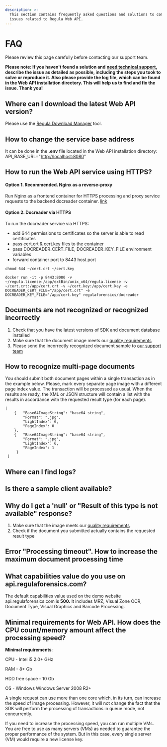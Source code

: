 ```yaml
---
description: >-
  This section contains frequently asked questions and solutions to common
  issues related to Regula Web API.
---
```


# FAQ

Please review this page carefully before contacting our support team. 

**Please note: If you haven't found a solution and** [**need technical support**](mailto:support@regulaforensics.com)**, describe the issue as detailed as possible, including the steps you took to solve or reproduce it. Also please provide the log file, which can be found in the Web API installation directory. This will help us to find and fix the issue. Thank you!**

## Where can I download the latest Web API version?

Please use the [Regula Download Manager](https://support.regulaforensics.com/hc/en-us/articles/115004219343-Regula-Downloads-Manager) tool.

## How to change the service base address

It can be done in the **.env** file located in the Web API installation directory: API\_BASE\_URL="[http://localhost:8080](http://localhost:8080)"

## How to run the Web API service using HTTPS?

#### Option 1. Recommended. Nginx as a reverse-proxy

Run Nginx as a frontend container for HTTPS processing and proxy service requests to the backend docreader container. [link](https://docs.nginx.com/nginx/admin-guide/web-server/reverse-proxy/)

#### Option 2. Docreader via HTTPS

To run the docreader service via HTTPS:

* add 644 permissions to certificates so the server is able to read certificates
* pass cert.crt & cert.key files to the container
* pass DOCREADER\_CERT\_FILE, DOCREADER\_KEY\_FILE environment variables
* forward container port to 8443 host port

```text
chmod 644 ~/cert.crt ~/cert.key
```

```text
docker run -it -p 8443:8080 -v ~/regula.license:/app/extBin/unix_x64/regula.license -v ~/cert.crt:/app/cert.crt -v ~/cert.key:/app/cert.key -e DOCREADER_CERT_FILE="/app/cert.crt" -e DOCREADER_KEY_FILE="/app/cert.key" regulaforensics/docreader
```

## Documents are not recognized or recognized incorrectly

1. Check that you have the latest versions of SDK and document database installed
2. Make sure that the document image meets our [quality requirements](https://docs.regulaforensics.com/home/faq/image-quality-requirements)
3. Please send the incorrectly recognized document sample to [our support team](mailto:support@regulaforensics.com)

## How to recognize multi-page documents

You should submit both document pages within a single transaction as in the example below. Please, mark every separate page image with a different page index value. The transaction will be processed as usual. When the results are ready, the XML or JSON structure will contain a list with the results in accordance witn the requested result type \(for each page\).

```text
[ 
    {   "Base64ImageString": "base64 string", 
        "Format": ".jpg", 
        "LightIndex": 6, 
        "PageIndex": 0 
    },
    {   "Base64ImageString": "base64 string", 
        "Format": ".jpg", 
        "LightIndex": 6, 
        "PageIndex": 1
     } 
 ] 
```

## Where can I find logs?

## Is there a sample client available?

## Why do I get a 'null' or "Result of this type is not available" response?

1. Make sure that the image meets our [quality requirements](https://app.gitbook.com/@regulaforensics/s/home/faq/image-quality-requirements)
2. Check if the document you submitted actually contains the requested result type

## Error "Processing timeout". How to increase the maximum document processing time

## What capabilities value do you use on api.regulaforensics.com?

The default capabilities value used on the demo website api.regulaforensics.com is **500.** It includes MRZ, Visual Zone OCR, Document Type, Visual Graphics and Barcode Processing.

## Minimal requirements for Web API. How does the CPU count/memory amount affect the processing speed?

**Minimal requirements**: 

CPU - Intel i5 2.0+ GHz 

RAM - 8+ Gb 

HDD free space - 10 Gb 

OS - Windows Windows Server 2008 R2+

A single request can use more than one core which, in its turn, can increase the speed of image processing. However, it will not change the fact that the SDK will perform the processing of transactions in queue mode, not concurrently.

If you need to increase the processing speed, you can run multiple VMs. You are free to use as many servers \(VMs\) as needed to guarantee the proper performance of the system. But in this case, every single server \(VM\) would require a new license key.

